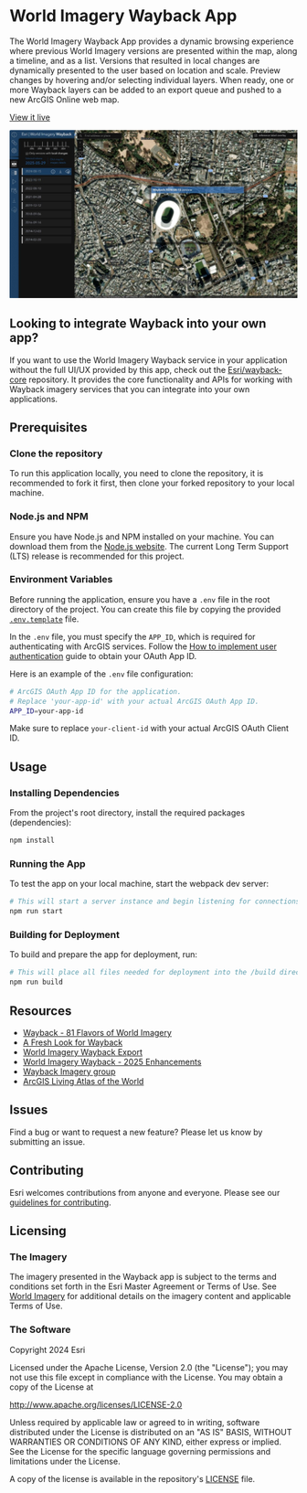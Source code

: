 # World Imagery Wayback App
The World Imagery Wayback App provides a dynamic browsing experience where previous World Imagery versions are presented within the map, along a timeline, and as a list. Versions that resulted in local changes are dynamically presented to the user based on location and scale. Preview changes by hovering and/or selecting individual layers. When ready, one or more Wayback layers can be added to an export queue and pushed to a new ArcGIS Online web map.

[View it live](https://livingatlas.arcgis.com/wayback/)

![App](./public/screenshot.jpg)

## Looking to integrate Wayback into your own app?

If you want to use the World Imagery Wayback service in your application without the full UI/UX provided by this app, check out the [Esri/wayback-core](https://github.com/Esri/wayback-core) repository. It provides the core functionality and APIs for working with Wayback imagery services that you can integrate into your own applications.

## Prerequisites

### Clone the repository
To run this application locally, you need to clone the repository, it is recommended to fork it first, then clone your forked repository to your local machine.

### Node.js and NPM
Ensure you have Node.js and NPM installed on your machine. You can download them from the [Node.js website](https://nodejs.org/en/). The current Long Term Support (LTS) release is recommended for this project.

### Environment Variables
Before running the application, ensure you have a `.env` file in the root directory of the project. You can create this file by copying the provided [`.env.template`](./.env.template) file.

In the `.env` file, you must specify the `APP_ID`, which is required for authenticating with ArcGIS services. Follow the [How to implement user authentication](https://developers.arcgis.com/documentation/security-and-authentication/user-authentication/how-to-implement-user-authentication/) guide to obtain your OAuth App ID.

Here is an example of the `.env` file configuration:

```sh
# ArcGIS OAuth App ID for the application.
# Replace 'your-app-id' with your actual ArcGIS OAuth App ID.
APP_ID=your-app-id
```

Make sure to replace `your-client-id` with your actual ArcGIS OAuth Client ID.

## Usage

### Installing Dependencies

From the project's root directory, install the required packages (dependencies):

```sh
npm install
```

### Running the App

To test the app on your local machine, start the webpack dev server:

```sh
# This will start a server instance and begin listening for connections from localhost on port 8080
npm run start
```

### Building for Deployment

To build and prepare the app for deployment, run:

```sh
# This will place all files needed for deployment into the /build directory
npm run build
```

## Resources
- [Wayback - 81 Flavors of World Imagery](https://www.esri.com/arcgis-blog/products/arcgis-living-atlas/imagery/wayback-81-flavors-of-world-imagery/)
- [A Fresh Look for Wayback](https://www.esri.com/arcgis-blog/products/arcgis-living-atlas/imagery/a-fresh-look-for-wayback/)
- [World Imagery Wayback Export](https://www.esri.com/arcgis-blog/products/arcgis-living-atlas/imagery/wayback-export/)
- [World Imagery Wayback - 2025 Enhancements](https://www.esri.com/arcgis-blog/products/arcgis-living-atlas/imagery/world-imagery-wayback-2025-updates)
- [Wayback Imagery group](http://esri.maps.arcgis.com/home/group.html?id=0f3189e1d1414edfad860b697b7d8311&start=1&view=list#content)
- [ArcGIS Living Atlas of the World](https://livingatlas.arcgis.com/en/browse/#d=2&categories=Imagery:1111)

## Issues

Find a bug or want to request a new feature?  Please let us know by submitting an issue.

## Contributing

Esri welcomes contributions from anyone and everyone. Please see our [guidelines for contributing](https://github.com/esri/contributing).

## Licensing

### The Imagery

The imagery presented in the Wayback app is subject to the terms and conditions set forth in the Esri Master Agreement or Terms of Use.  See [World Imagery](https://www.arcgis.com/home/item.html?id=10df2279f9684e4a9f6a7f08febac2a9) for additional details on the imagery content and applicable Terms of Use.

### The Software

Copyright 2024 Esri

Licensed under the Apache License, Version 2.0 (the "License");
you may not use this file except in compliance with the License.
You may obtain a copy of the License at

   http://www.apache.org/licenses/LICENSE-2.0

Unless required by applicable law or agreed to in writing, software
distributed under the License is distributed on an "AS IS" BASIS,
WITHOUT WARRANTIES OR CONDITIONS OF ANY KIND, either express or implied.
See the License for the specific language governing permissions and
limitations under the License.

A copy of the license is available in the repository's [LICENSE](LICENSE) file.